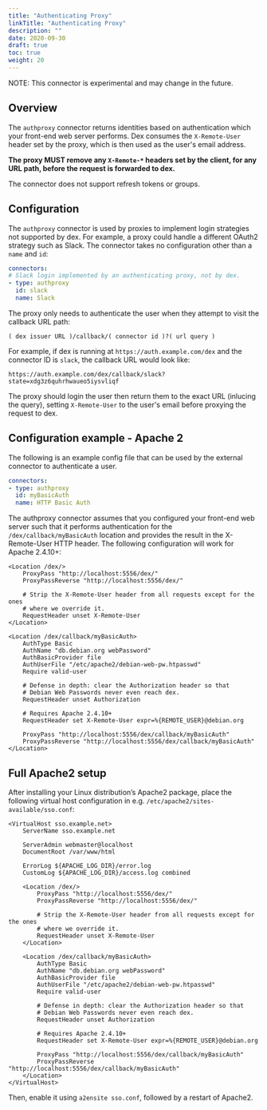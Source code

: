 ```yaml
---
title: "Authenticating Proxy"
linkTitle: "Authenticating Proxy"
description: ""
date: 2020-09-30
draft: true
toc: true
weight: 20
---
```


NOTE: This connector is experimental and may change in the future.

## Overview

The `authproxy` connector returns identities based on authentication which your
front-end web server performs. Dex consumes the `X-Remote-User` header set by
the proxy, which is then used as the user's email address.

__The proxy MUST remove any `X-Remote-*` headers set by the client, for any URL
path, before the request is forwarded to dex.__

The connector does not support refresh tokens or groups.

## Configuration

The `authproxy` connector is used by proxies to implement login strategies not
supported by dex. For example, a proxy could handle a different OAuth2 strategy
such as Slack. The connector takes no configuration other than a `name` and `id`:

```yaml
connectors:
# Slack login implemented by an authenticating proxy, not by dex.
- type: authproxy
  id: slack
  name: Slack 
```

The proxy only needs to authenticate the user when they attempt to visit the
callback URL path:

```
( dex issuer URL )/callback/( connector id )?( url query )
```

For example, if dex is running at `https://auth.example.com/dex` and the connector
ID is `slack`, the callback URL would look like:

```
https://auth.example.com/dex/callback/slack?state=xdg3z6quhrhwaueo5iysvliqf
``` 

The proxy should login the user then return them to the exact URL (inlucing the
query), setting `X-Remote-User` to the user's email before proxying the request
to dex.

## Configuration example - Apache 2

The following is an example config file that can be used by the external
connector to authenticate a user.

```yaml
connectors:
- type: authproxy
  id: myBasicAuth
  name: HTTP Basic Auth
```

The authproxy connector assumes that you configured your front-end web server
such that it performs authentication for the `/dex/callback/myBasicAuth`
location and provides the result in the X-Remote-User HTTP header. The following
configuration will work for Apache 2.4.10+:

```
<Location /dex/>
    ProxyPass "http://localhost:5556/dex/"
    ProxyPassReverse "http://localhost:5556/dex/"

    # Strip the X-Remote-User header from all requests except for the ones
    # where we override it.
    RequestHeader unset X-Remote-User
</Location>

<Location /dex/callback/myBasicAuth>
    AuthType Basic
    AuthName "db.debian.org webPassword"
    AuthBasicProvider file
    AuthUserFile "/etc/apache2/debian-web-pw.htpasswd"
    Require valid-user

    # Defense in depth: clear the Authorization header so that
    # Debian Web Passwords never even reach dex.
    RequestHeader unset Authorization

    # Requires Apache 2.4.10+
    RequestHeader set X-Remote-User expr=%{REMOTE_USER}@debian.org

    ProxyPass "http://localhost:5556/dex/callback/myBasicAuth"
    ProxyPassReverse "http://localhost:5556/dex/callback/myBasicAuth"
</Location>
```

## Full Apache2 setup

After installing your Linux distribution’s Apache2 package, place the following
virtual host configuration in e.g. `/etc/apache2/sites-available/sso.conf`:

```
<VirtualHost sso.example.net>
    ServerName sso.example.net

    ServerAdmin webmaster@localhost
    DocumentRoot /var/www/html

    ErrorLog ${APACHE_LOG_DIR}/error.log
    CustomLog ${APACHE_LOG_DIR}/access.log combined

    <Location /dex/>
        ProxyPass "http://localhost:5556/dex/"
        ProxyPassReverse "http://localhost:5556/dex/"

        # Strip the X-Remote-User header from all requests except for the ones
        # where we override it.
        RequestHeader unset X-Remote-User
    </Location>

    <Location /dex/callback/myBasicAuth>
        AuthType Basic
        AuthName "db.debian.org webPassword"
        AuthBasicProvider file
        AuthUserFile "/etc/apache2/debian-web-pw.htpasswd"
        Require valid-user

        # Defense in depth: clear the Authorization header so that
        # Debian Web Passwords never even reach dex.
        RequestHeader unset Authorization

        # Requires Apache 2.4.10+
        RequestHeader set X-Remote-User expr=%{REMOTE_USER}@debian.org

        ProxyPass "http://localhost:5556/dex/callback/myBasicAuth"
        ProxyPassReverse "http://localhost:5556/dex/callback/myBasicAuth"
    </Location>
</VirtualHost>
```

Then, enable it using `a2ensite sso.conf`, followed by a restart of Apache2.
